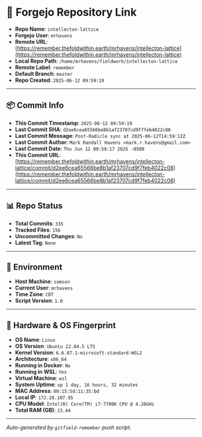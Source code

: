 # 🔗 Forgejo Repository Link

- **Repo Name**: `intellecton-lattice`
- **Forgejo User**: `mrhavens`
- **Remote URL**: [https://remember.thefoldwithin.earth/mrhavens/intellecton-lattice](https://remember.thefoldwithin.earth/mrhavens/intellecton-lattice)
- **Local Repo Path**: `/home/mrhavens/fieldwork/intellecton-lattice`
- **Remote Label**: `remember`
- **Default Branch**: `master`
- **Repo Created**: `2025-06-12 09:59:19`

---

## 📦 Commit Info

- **This Commit Timestamp**: `2025-06-12 09:59:19`
- **Last Commit SHA**: `d2ee6cea65566be8b1af23707cd9f7feb4022c08`
- **Last Commit Message**: `Post-Radicle sync at 2025-06-12T14:59:12Z`
- **Last Commit Author**: `Mark Randall Havens <mark.r.havens@gmail.com>`
- **Last Commit Date**: `Thu Jun 12 09:59:17 2025 -0500`
- **This Commit URL**: [https://remember.thefoldwithin.earth/mrhavens/intellecton-lattice/commit/d2ee6cea65566be8b1af23707cd9f7feb4022c08](https://remember.thefoldwithin.earth/mrhavens/intellecton-lattice/commit/d2ee6cea65566be8b1af23707cd9f7feb4022c08)

---

## 📊 Repo Status

- **Total Commits**: `335`
- **Tracked Files**: `156`
- **Uncommitted Changes**: `No`
- **Latest Tag**: `None`

---

## 🧭 Environment

- **Host Machine**: `samson`
- **Current User**: `mrhavens`
- **Time Zone**: `CDT`
- **Script Version**: `1.0`

---

## 🧬 Hardware & OS Fingerprint

- **OS Name**: `Linux`
- **OS Version**: `Ubuntu 22.04.5 LTS`
- **Kernel Version**: `6.6.87.1-microsoft-standard-WSL2`
- **Architecture**: `x86_64`
- **Running in Docker**: `No`
- **Running in WSL**: `Yes`
- **Virtual Machine**: `wsl`
- **System Uptime**: `up 1 day, 16 hours, 32 minutes`
- **MAC Address**: `00:15:5d:11:35:bd`
- **Local IP**: `172.28.107.95`
- **CPU Model**: `Intel(R) Core(TM) i7-7700K CPU @ 4.20GHz`
- **Total RAM (GB)**: `23.44`

---

_Auto-generated by `gitfield-remember` push script._
